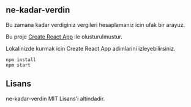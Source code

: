 ## ne-kadar-verdin

Bu zamana kadar verdiginiz vergileri hesaplamaniz icin ufak bir arayuz.

Bu proje [Create React App](https://github.com/facebook/create-react-app) ile olusturulmustur.

Lokalinizde kurmak icin Create React App adimlarini izleyebilirsiniz.

```
npm install
npm start
```

## Lisans

ne-kadar-verdin MIT Lisans'i altindadir.